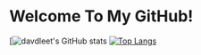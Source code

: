 # Welcome To My GitHub!
[![davdleet's GitHub stats](https://github-readme-stats.vercel.app/api?username=davdleet&show_icons=true&theme=radical)
[![Top Langs](https://github-readme-stats.vercel.app/api/top-langs/?username=davdleet&show_icons=true&theme=radical)](https://github.com/davdleet/github-readme-stats)

